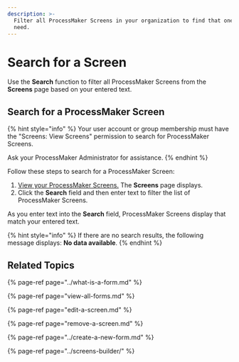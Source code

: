 ```yaml
---
description: >-
  Filter all ProcessMaker Screens in your organization to find that one you
  need.
---
```


# Search for a Screen

Use the **Search** function to filter all ProcessMaker Screens from the **Screens** page based on your entered text.

## Search for a ProcessMaker Screen

{% hint style="info" %}
Your user account or group membership must have the "Screens: View Screens" permission to search for ProcessMaker Screens.

Ask your ProcessMaker Administrator for assistance.
{% endhint %}

Follow these steps to search for a ProcessMaker Screen:

1. [View your ProcessMaker Screens.](view-all-forms.md) The **Screens** page displays.
2. Click the **Search** field and then enter text to filter the list of ProcessMaker Screens.

As you enter text into the **Search** field, ProcessMaker Screens display that match your entered text.

{% hint style="info" %}
If there are no search results, the following message displays: **No data available**.
{% endhint %}

## Related Topics

{% page-ref page="../what-is-a-form.md" %}

{% page-ref page="view-all-forms.md" %}

{% page-ref page="edit-a-screen.md" %}

{% page-ref page="remove-a-screen.md" %}

{% page-ref page="../create-a-new-form.md" %}

{% page-ref page="../screens-builder/" %}

